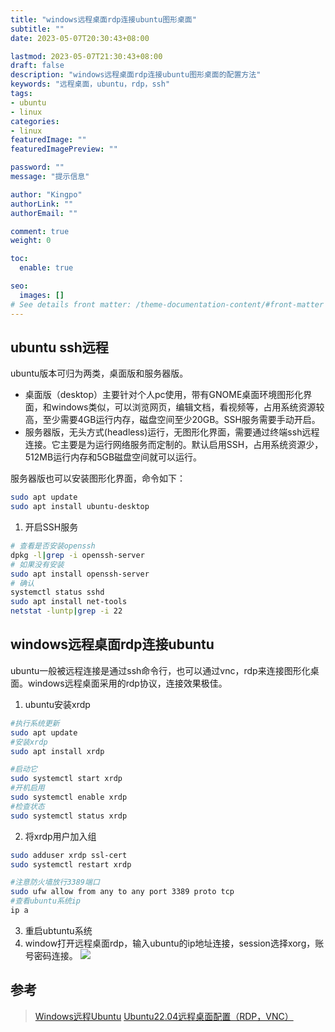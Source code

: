 ```yaml
---
title: "windows远程桌面rdp连接ubuntu图形桌面"
subtitle: ""
date: 2023-05-07T20:30:43+08:00

lastmod: 2023-05-07T21:30:43+08:00
draft: false
description: "windows远程桌面rdp连接ubuntu图形桌面的配置方法"
keywords: "远程桌面，ubuntu，rdp，ssh"
tags:
- ubuntu
- linux
categories:
- linux
featuredImage: ""
featuredImagePreview: ""

password: ""
message: "提示信息"

author: "Kingpo"
authorLink: ""
authorEmail: ""

comment: true
weight: 0

toc:
  enable: true

seo:
  images: []
# See details front matter: /theme-documentation-content/#front-matter
---
```


<!--more-->

## ubuntu ssh远程

ubuntu版本可归为两类，桌面版和服务器版。
- 桌面版（desktop）主要针对个人pc使用，带有GNOME桌面环境图形化界面，和windows类似，可以浏览网页，编辑文档，看视频等，占用系统资源较高，至少需要4GB运行内存，磁盘空间至少20GB。SSH服务需要手动开启。
- 服务器版，无头方式(headless)运行，无图形化界面，需要通过终端ssh远程连接。它主要是为运行网络服务而定制的。默认启用SSH，占用系统资源少，512MB运行内存和5GB磁盘空间就可以运行。

服务器版也可以安装图形化界面，命令如下：
```sh
sudo apt update
sudo apt install ubuntu-desktop
```

1. 开启SSH服务

```sh
# 查看是否安装openssh
dpkg -l|grep -i openssh-server
# 如果没有安装
sudo apt install openssh-server
# 确认
systemctl status sshd
sudo apt install net-tools
netstat -luntp|grep -i 22

```

## windows远程桌面rdp连接ubuntu

ubuntu一般被远程连接是通过ssh命令行，也可以通过vnc，rdp来连接图形化桌面。windows远程桌面采用的rdp协议，连接效果极佳。

1. ubuntu安装xrdp
```sh
#执行系统更新
sudo apt update
#安装xrdp
sudo apt install xrdp

#启动它
sudo systemctl start xrdp
#开机启用
sudo systemctl enable xrdp
#检查状态
sudo systemctl status xrdp
```

2. 将xrdp用户加入组
```sh
sudo adduser xrdp ssl-cert 
sudo systemctl restart xrdp

#注意防火墙放行3389端口
sudo ufw allow from any to any port 3389 proto tcp
#查看ubuntu系统ip
ip a
```

3. 重启ubtuntu系统
4. window打开远程桌面rdp，输入ubuntu的ip地址连接，session选择xorg，账号密码连接。
![](https://s.imgkb.xyz/abcdocker/2023/05/07/03a6439b04a75/03a6439b04a75.png)



## 参考

> [Windows远程Ubuntu](https://www.cnblogs.com/monkey6/p/16860153.html)
> [Ubuntu22.04远程桌面配置（RDP，VNC）](https://www.cnblogs.com/pipci/p/16377032.html)
